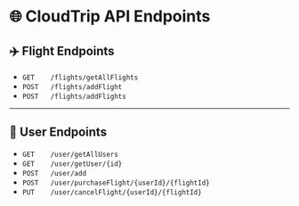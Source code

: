 # 🌐 CloudTrip API Endpoints

## ✈️ Flight Endpoints

- `GET    /flights/getAllFlights`  
- `POST   /flights/addFlight`  
- `POST   /flights/addFlights`  

---

## 👤 User Endpoints

- `GET    /user/getAllUsers`  
- `GET    /user/getUser/{id}`  
- `POST   /user/add`  
- `POST   /user/purchaseFlight/{userId}/{flightId}`  
- `PUT    /user/cancelFlight/{userId}/{flightId}`  
